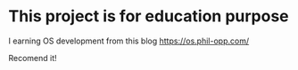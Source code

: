 # This project is for education purpose

I earning OS development from this blog https://os.phil-opp.com/

Recomend it!
